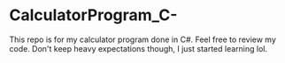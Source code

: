 # CalculatorProgram_C-
This repo is for my calculator program done in C#. Feel free to review my code. Don't keep heavy expectations though, I just started learning lol.
